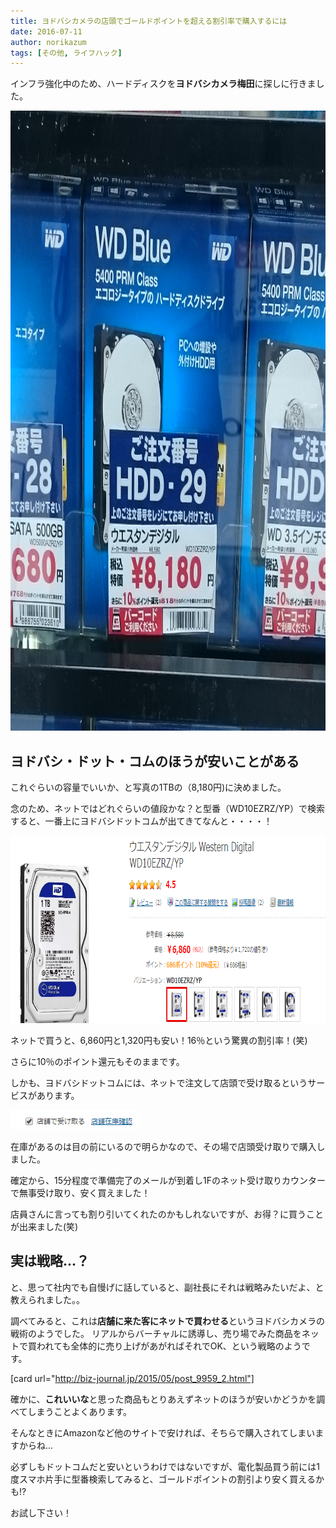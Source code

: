 ```yaml
---
title: ヨドバシカメラの店頭でゴールドポイントを超える割引率で購入するには
date: 2016-07-11
author: norikazum
tags: [その他, ライフハック]
---
```


インフラ強化中のため、ハードディスクを**ヨドバシカメラ梅田**に探しに行きました。

<a href="images/how-to-get-good-deal-at-yodobashi-camera-1.png"><img src="images/how-to-get-good-deal-at-yodobashi-camera-1.png" alt="DSC_0078" width="1146" height="992" class="alignnone size-full wp-image-1260" /></a>

## ヨドバシ・ドット・コムのほうが安いことがある

これぐらいの容量でいいか、と写真の1TBの（8,180円)に決めました。

念のため、ネットではどれぐらいの値段かな？と型番（WD10EZRZ/YP）で検索すると、一番上にヨドバシドットコムが出てきてなんと・・・・！

<a href="images/how-to-get-good-deal-at-yodobashi-camera-2.png"><img src="images/how-to-get-good-deal-at-yodobashi-camera-2.png" alt="2016-06-25_10h32_13" width="849" height="300" class="alignnone size-full wp-image-1262" /></a>

ネットで買うと、6,860円と1,320円も安い！16％という驚異の割引率！(笑)

さらに10％のポイント還元もそのままです。

しかも、ヨドバシドットコムには、ネットで注文して店頭で受け取るというサービスがあります。

<a href="images/how-to-get-good-deal-at-yodobashi-camera-3.png"><img src="images/how-to-get-good-deal-at-yodobashi-camera-3.png" alt="2016-06-25_10h36_26" width="208" height="31" class="alignnone size-full wp-image-1263" /></a>

在庫があるのは目の前にいるので明らかなので、その場で店頭受け取りで購入しました。

確定から、15分程度で準備完了のメールが到着し1Fのネット受け取りカウンターで無事受け取り、安く買えました！

店員さんに言っても割り引いてくれたのかもしれないですが、お得？に買うことが出来ました(笑)

## 実は戦略...？

と、思って社内でも自慢げに話していると、副社長にそれは戦略みたいだよ、と教えられました。。

調べてみると、これは**店舗に来た客にネットで買わせる**というヨドバシカメラの戦術のようでした。
リアルからバーチャルに誘導し、売り場でみた商品をネットで買われても全体的に売り上げがあがればそれでOK、という戦略のようです。

[card url="http://biz-journal.jp/2015/05/post_9959_2.html"]

確かに、**これいいな**と思った商品もとりあえずネットのほうが安いかどうかを調べてしまうことよくあります。

そんなときにAmazonなど他のサイトで安ければ、そちらで購入されてしまいますからね...

必ずしもドットコムだと安いというわけではないですが、電化製品買う前には1度スマホ片手に型番検索してみると、ゴールドポイントの割引より安く買えるかも!?

お試し下さい！